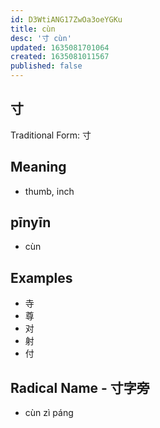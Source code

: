 ```yaml
---
id: D3WtiANG17ZwOa3oeYGKu
title: cùn
desc: '寸 cùn'
updated: 1635081701064
created: 1635081011567
published: false
---
```


## 寸

Traditional Form: 寸 

## Meaning

- thumb, inch

## pīnyīn

- cùn

## Examples

- 寺
- 尊
- 对
- 射
- 付

## Radical Name - 寸字旁

- cùn zì páng
